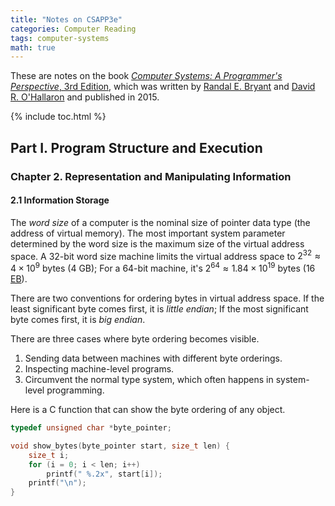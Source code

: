 ```yaml
---
title: "Notes on CSAPP3e"
categories: Computer Reading
tags: computer-systems
math: true
---
```


These are notes on the book [*Computer Systems: A Programmer's Perspective*, 3rd Edition](https://csapp.cs.cmu.edu/), which was written by [Randal E. Bryant](http://www.cs.cmu.edu/~bryant/) and [David R. O'Hallaron](http://www.cs.cmu.edu/~droh/) and published in 2015.

{% include toc.html %}

## Part I. Program Structure and Execution

### Chapter 2. Representation and Manipulating Information

#### 2.1 Information Storage

The *word size* of a computer is the nominal size of pointer data type (the address of virtual memory). The most important system parameter determined by the word size is the maximum size of the virtual address space. A 32-bit word size machine limits the virtual address space to $2^{32} \approx 4\times10^9$ bytes (4 GB); For a 64-bit machine, it's $2^{64} \approx 1.84\times10^{19}$ bytes (16 [EB](https://zh.wikipedia.org/wiki/%E8%89%BE%E5%AD%97%E8%8A%82)).

There are two conventions for ordering bytes in virtual address space. If the least significant byte comes first, it is *little endian*; If the most significant byte comes first, it is *big endian*.

There are three cases where byte ordering becomes visible.

1. Sending data between machines with different byte orderings.
2. Inspecting machine-level programs.
3. Circumvent the normal type system, which often happens in system-level programming.

Here is a C function that can show the byte ordering of any object.

```c
typedef unsigned char *byte_pointer;

void show_bytes(byte_pointer start, size_t len) {
    size_t i;
    for (i = 0; i < len; i++)
        printf(" %.2x", start[i]);
    printf("\n");
}
```
